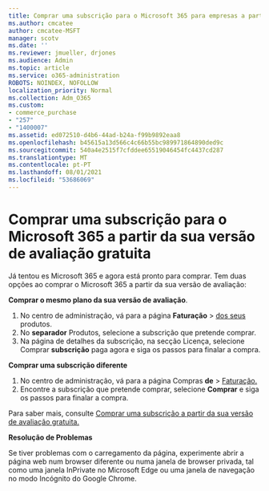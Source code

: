 ```yaml
---
title: Comprar uma subscrição para o Microsoft 365 para empresas a partir da sua versão de avaliação gratuita
ms.author: cmcatee
author: cmcatee-MSFT
manager: scotv
ms.date: ''
ms.reviewer: jmueller, drjones
ms.audience: Admin
ms.topic: article
ms.service: o365-administration
ROBOTS: NOINDEX, NOFOLLOW
localization_priority: Normal
ms.collection: Adm_O365
ms.custom:
- commerce_purchase
- "257"
- "1400007"
ms.assetid: ed072510-d4b6-44ad-b24a-f99b9892eaa8
ms.openlocfilehash: b45615a13d566c4c66b55bc989971864890ded9c
ms.sourcegitcommit: 540a4e2515f7cfddee65519046454fc4437cd287
ms.translationtype: MT
ms.contentlocale: pt-PT
ms.lasthandoff: 08/01/2021
ms.locfileid: "53686069"
---
```

# <a name="buy-a-subscription-to-microsoft-365-from-your-free-trial"></a>Comprar uma subscrição para o Microsoft 365 a partir da sua versão de avaliação gratuita

Já tentou es Microsoft 365 e agora está pronto para comprar. Tem duas opções ao comprar o Microsoft 365 a partir da sua versão de avaliação:
  
 **Comprar o mesmo plano da sua versão de avaliação**.
  
1. No centro de administração, vá para a página **Faturação** \> [dos seus](https://go.microsoft.com/fwlink/p/?linkid=842054) produtos.
2. No **separador** Produtos, selecione a subscrição que pretende comprar.
3. Na página de detalhes da  subscrição, na secção Licença, selecione Comprar **subscrição** paga agora e siga os passos para finalar a compra.
 
**Comprar uma subscrição diferente**
  
1. No centro de administração, vá para a página Compras **de** \> [Faturação.](https://go.microsoft.com/fwlink/p/?linkid=868433)
2. Encontre a subscrição que pretende comprar, selecione **Comprar** e siga os passos para finalar a compra.

Para saber mais, consulte [Comprar uma subscrição a partir da sua versão de avaliação gratuita.](/microsoft-365/commerce/try-or-buy-microsoft-365#buy-a-subscription-from-your-free-trial)

**Resolução de Problemas**

Se tiver problemas com o carregamento da página, experimente abrir a página web num browser diferente ou numa janela de browser privada, tal como uma janela InPrivate no Microsoft Edge ou uma janela de navegação no modo Incógnito do Google Chrome.
